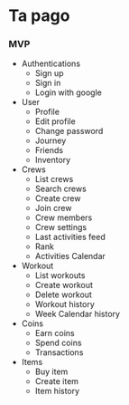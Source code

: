 # Ta pago

### MVP

- Authentications
  - Sign up
  - Sign in
  - Login with google
- User
  - Profile
  - Edit profile
  - Change password
  - Journey
  - Friends
  - Inventory
- Crews
  - List crews
  - Search crews
  - Create crew
  - Join crew
  - Crew members
  - Crew settings
  - Last activities feed
  - Rank
  - Activities Calendar
- Workout
  - List workouts
  - Create workout
  - Delete workout
  - Workout history
  - Week Calendar history
- Coins
  - Earn coins
  - Spend coins
  - Transactions
- Items
  - Buy item
  - Create item
  - Item history
  